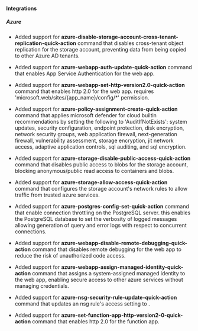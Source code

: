 
#### Integrations

##### Azure

- Added support for **azure-disable-storage-account-cross-tenant-replication-quick-action** command that disables cross-tenant object replication for the storage account, preventing data from being copied to other Azure AD tenants.

- Added support for **azure-webapp-auth-update-quick-action** command that enables App Service Authentication for the web app.

- Added support for **azure-webapp-set-http-version2.0-quick-action** command that enables http 2.0 for the web app. requires 'microsoft.web/sites/{app_name}/config/*' permission.

- Added support for **azure-policy-assignment-create-quick-action** command that applies microsoft defender for cloud builtin recommendations by setting the following to 'AuditIfNotExists': system updates, security configuration, endpoint protection, disk encryption, network security groups, web application firewall, next-generation firewall, vulnerability assessment, storage encryption, jit network access, adaptive application controls, sql auditing, and sql encryption.

- Added support for **azure-storage-disable-public-access-quick-action** command that disables public access to blobs for the storage account, blocking anonymous/public read access to containers and blobs.

- Added support for **azure-storage-allow-access-quick-action** command that configures the storage account's network rules to allow traffic from trusted azure services.

- Added support for **azure-postgres-config-set-quick-action** command that enable connection throttling on the PostgreSQL server. this enables the PostgreSQL database to set the verbosity of logged messages allowing generation of query and error logs with respect to concurrent connections.

- Added support for **azure-webapp-disable-remote-debugging-quick-action** command that disables remote debugging for the web app to reduce the risk of unauthorized code access.

- Added support for **azure-webapp-assign-managed-identity-quick-action** command that assigns a system-assigned managed identity to the web app, enabling secure access to other azure services without managing credentials.

- Added support for **azure-nsg-security-rule-update-quick-action** command that updates an nsg rule's access setting to .

- Added support for **azure-set-function-app-http-version2-0-quick-action** command that enables http 2.0 for the function app.
